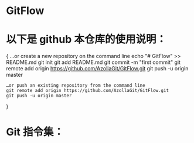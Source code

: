 # GitFlow

# 以下是 github 本仓库的使用说明：
{
	…or create a new repository on the command line
	echo "# GitFlow" >> README.md
	git init
	git add README.md
	git commit -m "first commit"
	git remote add origin https://github.com/AzollaGit/GitFlow.git
	git push -u origin master

	…or push an existing repository from the command line
	git remote add origin https://github.com/AzollaGit/GitFlow.git
	git push -u origin master
}

# Git 指令集：
